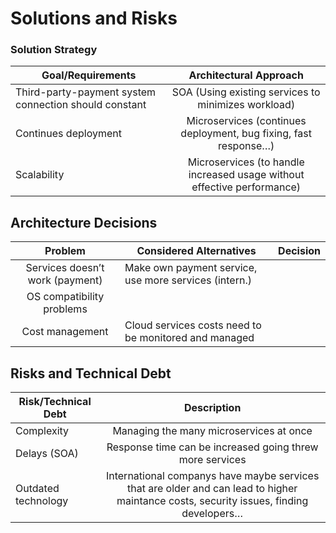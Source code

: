 # Solutions and Risks # 

### Solution Strategy ###
 Goal/Requirements       | Architectural Approach      |
| ------------- |:-------------------:|
|Third-party-payment system connection should constant| SOA (Using existing services to minimizes workload)|
|Continues deployment | Microservices (continues deployment, bug fixing, fast response…)|
|Scalability| Microservices (to handle increased usage without effective performance)|


 ## Architecture Decisions ##
 Problem| Considered Alternatives| Decision|
|:--------:|------------| ------------|
|Services doesn’t work (payment)| Make own payment service, use more services (intern.) | |
|OS compatibility problems| | |
|Cost management |  Cloud services costs need to be monitored and managed | |


## Risks and Technical Debt ##
Risk/Technical Debt| Description|
| ------------- |:-------------------:|
|Complexity| Managing the many microservices at once |
|Delays (SOA)| Response time can be increased going threw more services |
|Outdated technology | International companys have maybe services that are older and can lead to higher maintance costs, security issues, finding developers…|


